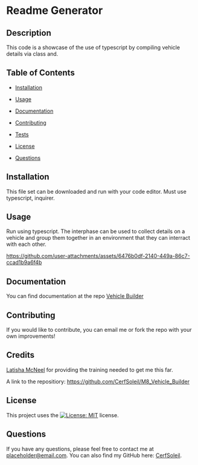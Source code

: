 # Readme Generator


  ## Description
  This code is a showcase of the use of typescript by compiling vehicle details via class and.


  ## Table of Contents

  - [Installation](#installation)

  - [Usage](#usage)

  - [Documentation](#documentation)

  - [Contributing](#contributing)

  - [Tests](#tests)

  - [License](#license)

  - [Questions](#questions)


  ## Installation

  This file set can be downloaded and run with your code editor. Must use typescript, inquirer.


  ## Usage

  Run using typescript. The interphase can be used to collect details on a vehicle and group them together in an environment that they can interract with each other.
  
https://github.com/user-attachments/assets/6476b0df-2140-449a-86c7-ccad1b9a6f4b



  ## Documentation

  You can find documentation at the repo [Vehicle Builder](https://github.com/CerfSoleil/M8_Vehicle_Builder)


  ## Contributing

  If you would like to contribute, you can email me or fork the repo with your own improvements!


  ## Credits

  [Latisha McNeel](https://github.com/lmcneel) for providing the training needed to get me this far.

  A link to the repositiory: https://github.com/CerfSoleil/M8_Vehicle_Builder


  ## License

  This project uses the [![License: MIT](https://img.shields.io/badge/License-MIT-yellow.svg)](https://opensource.org/licenses/MIT) license.



  ## Questions

If you have any questions, please feel free to contact me at placeholder@email.com. You can also find my GitHub here: [CerfSoleil](https://github.com/CerfSoleil).
